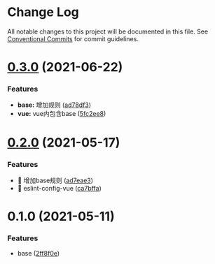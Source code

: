 # Change Log

All notable changes to this project will be documented in this file.
See [Conventional Commits](https://conventionalcommits.org) for commit guidelines.

# [0.3.0](https://github.com/ubbcou/eslint-config/compare/v0.2.0...v0.3.0) (2021-06-22)


### Features

* **base:** 增加规则 ([ad78df3](https://github.com/ubbcou/eslint-config/commit/ad78df3df01e48e824d3df5b79fc1522bd60d7a1))
* **vue:** vue内包含base ([5fc2ee8](https://github.com/ubbcou/eslint-config/commit/5fc2ee8ba78454f3cdff24a9f5661987843b0850))





# [0.2.0](https://github.com/ubbcou/eslint-config/compare/v0.1.0...v0.2.0) (2021-05-17)


### Features

* 🎸 增加base规则 ([ad7eae3](https://github.com/ubbcou/eslint-config/commit/ad7eae36bff630d5f0f8dc940e5c3fa0a1623ad1))
* 🎸 eslint-config-vue ([ca7bffa](https://github.com/ubbcou/eslint-config/commit/ca7bffa28456ca995cab709c041cce3ab7cdc062))





# 0.1.0 (2021-05-11)


### Features

* base ([2ff8f0e](https://github.com/ubbcou/eslint-config/commit/2ff8f0eea4806d280c5dd8f807f1bc60fc823843))
